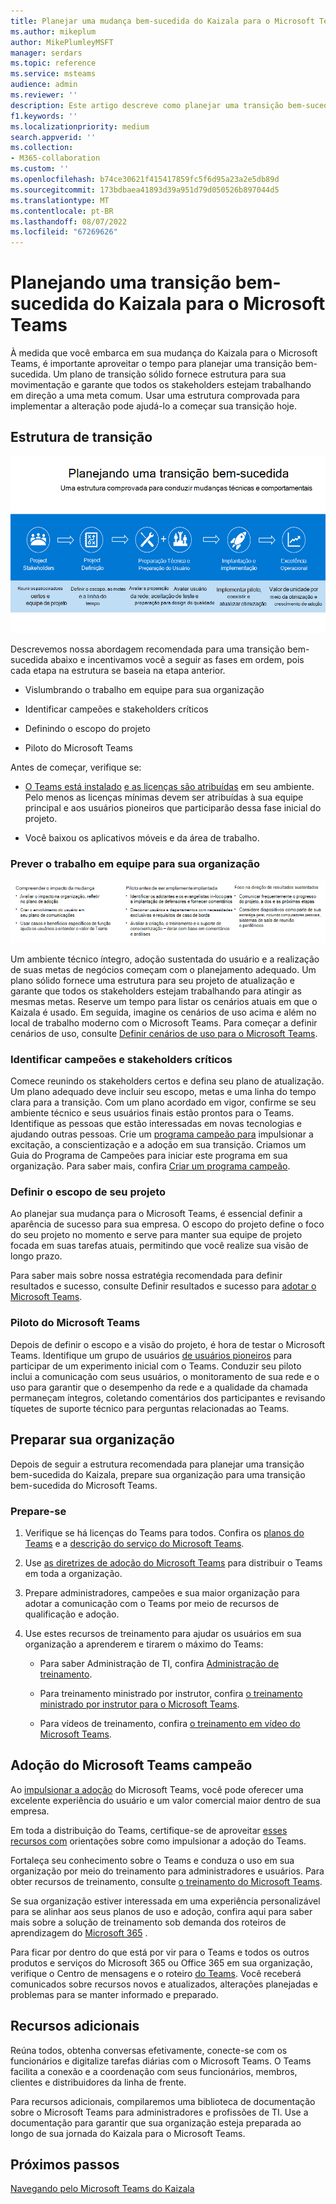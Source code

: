 ```yaml
---
title: Planejar uma mudança bem-sucedida do Kaizala para o Microsoft Teams
ms.author: mikeplum
author: MikePlumleyMSFT
manager: serdars
ms.topic: reference
ms.service: msteams
audience: admin
ms.reviewer: ''
description: Este artigo descreve como planejar uma transição bem-sucedida do Kaizala para o Microsoft Teams.
f1.keywords: ''
ms.localizationpriority: medium
search.appverid: ''
ms.collection:
- M365-collaboration
ms.custom: ''
ms.openlocfilehash: b74ce30621f415417859fc5f6d95a23a2e5db89d
ms.sourcegitcommit: 173bdbaea41893d39a951d79d050526b897044d5
ms.translationtype: MT
ms.contentlocale: pt-BR
ms.lasthandoff: 08/07/2022
ms.locfileid: "67269626"
---
```

# <a name="planning-for-a-successful-transition-from-kaizala-to-microsoft-teams"></a>Planejando uma transição bem-sucedida do Kaizala para o Microsoft Teams

À medida que você embarca em sua mudança do Kaizala para o Microsoft Teams, é importante aproveitar o tempo para [](/microsoftteams/deploy-enterprise-setup?tabs=ChatTeamsChannels#plan-your-deployment) planejar uma transição bem-sucedida. Um plano de transição sólido fornece estrutura para sua movimentação e garante que todos os stakeholders estejam trabalhando em direção a uma meta comum. Usar uma estrutura comprovada para implementar a alteração pode ajudá-lo a começar sua transição hoje.

## <a name="transition-framework"></a>Estrutura de transição

![Imagem ilustrando as diretrizes de transição](media/plan-for-successful-transition.png)

Descrevemos nossa abordagem recomendada para uma transição bem-sucedida abaixo e incentivamos você a seguir as fases em ordem, pois cada etapa na estrutura se baseia na etapa anterior.

- Vislumbrando o trabalho em equipe para sua organização

- Identificar campeões e stakeholders críticos

- Definindo o escopo do projeto

- Piloto do Microsoft Teams

Antes de começar, verifique se:

- [O Teams está instalado](/microsoftteams/get-clients) [e as licenças são atribuídas](/office365/servicedescriptions/teams-service-description) em seu ambiente. Pelo menos as licenças mínimas devem ser atribuídas à sua equipe principal e aos usuários pioneiros que participarão dessa fase inicial do projeto.

- Você baixou os aplicativos móveis e da área de trabalho.

### <a name="envision-teamwork-for-your-organization"></a>Prever o trabalho em equipe para sua organização

![Imagem ilustrando diretrizes de transição adicionais](media/kaizala-framework-guidance.png)

Um ambiente técnico íntegro, adoção sustentada do usuário e a realização de suas metas de negócios começam com o planejamento adequado. Um plano sólido fornece uma estrutura para seu projeto de atualização e garante que todos os stakeholders estejam trabalhando para atingir as mesmas metas. Reserve um tempo para listar os cenários atuais em que o Kaizala é usado. Em seguida, imagine os cenários de uso acima e além no local de trabalho moderno com o Microsoft Teams. Para começar a definir cenários de uso, consulte [Definir cenários de uso para o Microsoft Teams](/microsoftteams/teams-adoption-define-usage-scenarios).

### <a name="identify-champions-and-critical-stakeholders"></a>Identificar campeões e stakeholders críticos

Comece reunindo os stakeholders certos e defina seu plano de atualização. Um plano adequado deve incluir seu escopo, metas e uma linha do tempo clara para a transição. Com um plano acordado em vigor, confirme se seu ambiente técnico e seus usuários finais estão prontos para o Teams. Identifique as pessoas que estão interessadas em novas tecnologias e ajudando outras pessoas. Crie um [programa campeão para](/microsoftteams/teams-adoption-create-champions-program) impulsionar a excitação, a conscientização e a adoção em sua transição. Criamos um Guia do Programa de Campeões para iniciar este programa em sua organização. Para saber mais, confira [Criar um programa campeão](https://view.officeapps.live.com/op/view.aspx?src=https://fto365dev.blob.core.windows.net:443/media/Default/DocResources/Adoption/Build_Champions_Program_Guide.pptx).

### <a name="define-your-project-scope"></a>Definir o escopo de seu projeto

Ao planejar sua mudança para o Microsoft Teams, é essencial definir a aparência de sucesso para sua empresa.  O escopo do projeto define o foco do seu projeto no momento e serve para manter sua equipe de projeto focada em suas tarefas atuais, permitindo que você realize sua visão de longo prazo.

Para saber mais sobre nossa estratégia recomendada para definir resultados e sucesso, consulte Definir resultados e sucesso para [adotar o Microsoft Teams](/microsoftteams/teams-adoption-define-outcomes).

### <a name="pilot-microsoft-teams"></a>Piloto do Microsoft Teams

Depois de definir o escopo e a visão do projeto, é hora de testar o Microsoft Teams. Identifique um grupo de usuários [de usuários pioneiros](/microsoftteams/teams-adoption-onboard-early-adopters) para participar de um experimento inicial com o Teams. Conduzir seu piloto inclui a comunicação com seus usuários, o monitoramento de sua rede e o uso para garantir que o desempenho da rede e a qualidade da chamada permaneçam íntegros, coletando comentários dos participantes e revisando tíquetes de suporte técnico para perguntas relacionadas ao Teams.

## <a name="prepare-your-organization"></a>Preparar sua organização

Depois de seguir a estrutura recomendada para planejar uma transição bem-sucedida do Kaizala, prepare sua organização para uma transição bem-sucedida do Microsoft Teams.

### <a name="get-ready"></a>Prepare-se

 1. Verifique se há licenças do Teams para todos. Confira os [planos do Teams](https://www.microsoft.com/microsoft-teams/compare-microsoft-teams-options?activetab=pivot%3aprimaryr1) e a [descrição do serviço do Microsoft Teams](/office365/servicedescriptions/teams-service-description).

 2. Use [as diretrizes de adoção do Microsoft Teams](https://adoption.microsoft.com/microsoft-teams/#get-started) para distribuir o Teams em toda a organização.

 3. Prepare administradores, campeões e sua maior organização para adotar a comunicação com o Teams por meio de recursos de qualificação e adoção.  

 4. Use estes recursos de treinamento para ajudar os usuários em sua organização a aprenderem e tirarem o máximo do Teams:

    - Para saber Administração de TI, confira [Administração de treinamento](/microsoftteams/itadmin-readiness).

    - Para treinamento ministrado por instrutor, confira [o treinamento ministrado por instrutor para o Microsoft Teams](/microsoftteams/instructor-led-training-teams-landing-page).
  
    - Para vídeos de treinamento, confira [o treinamento em vídeo do Microsoft Teams](https://support.microsoft.com/office/microsoft-teams-video-training-4f108e54-240b-4351-8084-b1089f0d21d7?ui=en-us&rs=en-us&ad=us).

## <a name="champion-microsoft-teams-adoption"></a>Adoção do Microsoft Teams campeão

Ao [impulsionar a adoção](/microsoftteams/teams-adoption-get-started) do Microsoft Teams, você pode oferecer uma excelente experiência do usuário e um valor comercial maior dentro de sua empresa.

Em toda a distribuição do Teams, certifique-se de aproveitar [esses recursos com](/microsoftteams/adopt-microsoft-teams-landing-page) orientações sobre como impulsionar a adoção do Teams.

Fortaleça seu conhecimento sobre o Teams e conduza o uso em sua organização por meio do treinamento para administradores e usuários. Para obter recursos de treinamento, consulte [o treinamento do Microsoft Teams](/microsoftteams/training-microsoft-teams-landing-page).

Se sua organização estiver interessada em uma experiência personalizável para se alinhar aos seus planos de uso e adoção, confira aqui para saber mais sobre a solução de treinamento sob demanda dos roteiros de aprendizagem do [Microsoft 365](https://adoption.microsoft.com/microsoft-365-learning-pathways/) .

Para ficar por dentro do que está por vir para o Teams e todos os outros produtos e serviços do Microsoft 365 ou Office 365 em sua organização, verifique o Centro de mensagens [](https://admin.microsoft.com/AdminPortal/Home?ref=/MessageCenter) e o roteiro [do Teams](https://www.microsoft.com/microsoft-365/roadmap?rtc=2&filters=Microsoft%20Teams). Você receberá comunicados sobre recursos novos e atualizados, alterações planejadas e problemas para se manter informado e preparado.

## <a name="additional-resources"></a>Recursos adicionais

Reúna todos, obtenha conversas efetivamente, conecte-se com os funcionários e digitalize tarefas diárias com o Microsoft Teams. O Teams facilita a conexão e a coordenação com seus funcionários, membros, clientes e distribuidores da linha de frente.

Para recursos adicionais, compilaremos uma biblioteca [](/microsoftteams/) de documentação sobre o Microsoft Teams para administradores e profissões de TI. Use a documentação para garantir que sua organização esteja preparada ao longo de sua jornada do Kaizala para o Microsoft Teams.

## <a name="next-steps"></a>Próximos passos

<a name="ControlSyncThroughput"> </a>

[Navegando pelo Microsoft Teams do Kaizala](/MicrosoftTeams/navigate-teams)
